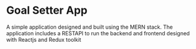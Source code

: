 # Goal Setter App
A simple application designed and built using the MERN stack.
The application includes a RESTAPI to run the backend and frontend designed with Reactjs and Redux toolkit
